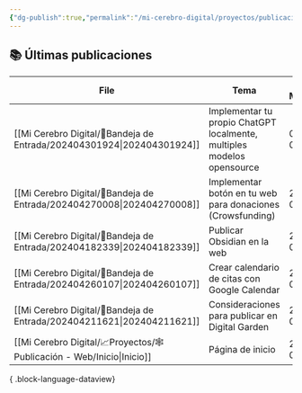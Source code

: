 ```yaml
---
{"dg-publish":true,"permalink":"/mi-cerebro-digital/proyectos/publicacion-web/inicio/","tags":["gardenEntry"]}
---
```



## 📚 Últimas publicaciones

| File                                                                      | Tema                                                                   | Ultima Modificación |
| ------------------------------------------------------------------------- | ---------------------------------------------------------------------- | ------------------- |
| [[Mi Cerebro Digital/📩Bandeja de Entrada/202404301924\|202404301924]] | Implementar tu propio ChatGPT localmente, multiples modelos opensource | 01/05/2024 00:28:10 |
| [[Mi Cerebro Digital/📩Bandeja de Entrada/202404270008\|202404270008]] | Implementar botón en tu web para donaciones (Crowsfunding)             | 27/04/2024 01:20:20 |
| [[Mi Cerebro Digital/📩Bandeja de Entrada/202404182339\|202404182339]] | Publicar Obsidian en la web                                            | 27/04/2024 00:07:08 |
| [[Mi Cerebro Digital/📩Bandeja de Entrada/202404260107\|202404260107]] | Crear calendario de citas con Google Calendar                          | 27/04/2024 00:06:51 |
| [[Mi Cerebro Digital/📩Bandeja de Entrada/202404211621\|202404211621]] | Consideraciones para publicar en Digital Garden                        | 27/04/2024 00:06:37 |
| [[Mi Cerebro Digital/📈Proyectos/🕸️Publicación - Web/Inicio\|Inicio]] | Página de inicio                                                       | 26/04/2024 01:55:42 |

{ .block-language-dataview}
